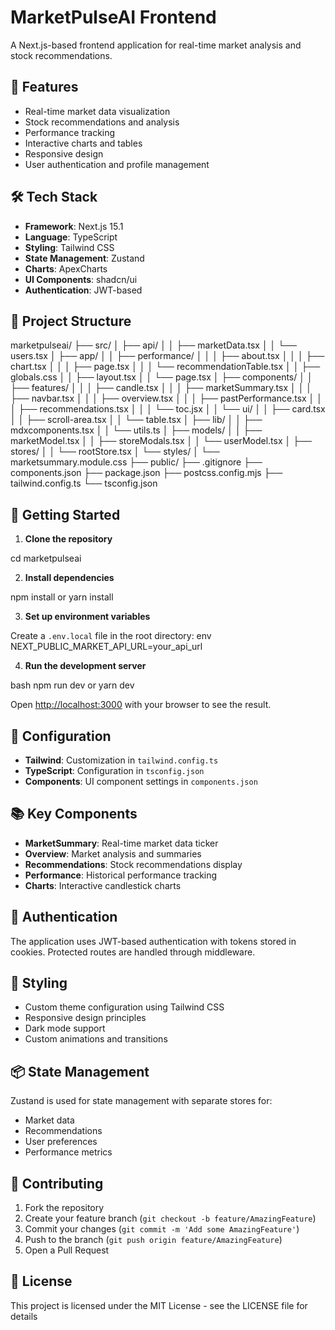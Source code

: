 # MarketPulseAI Frontend

A Next.js-based frontend application for real-time market analysis and stock recommendations.

## 🚀 Features

- Real-time market data visualization
- Stock recommendations and analysis
- Performance tracking
- Interactive charts and tables
- Responsive design
- User authentication and profile management

## 🛠️ Tech Stack

- **Framework**: Next.js 15.1
- **Language**: TypeScript
- **Styling**: Tailwind CSS
- **State Management**: Zustand
- **Charts**: ApexCharts
- **UI Components**: shadcn/ui
- **Authentication**: JWT-based

## 📁 Project Structure
marketpulseai/
├── src/
│ ├── api/
│ │ ├── marketData.tsx
│ │ └── users.tsx
│ ├── app/
│ │ ├── performance/
│ │ │ ├── about.tsx
│ │ │ ├── chart.tsx
│ │ │ ├── page.tsx
│ │ │ └── recommendationTable.tsx
│ │ ├── globals.css
│ │ ├── layout.tsx
│ │ └── page.tsx
│ ├── components/
│ │ ├── features/
│ │ │ ├── candle.tsx
│ │ │ ├── marketSummary.tsx
│ │ │ ├── navbar.tsx
│ │ │ ├── overview.tsx
│ │ │ ├── pastPerformance.tsx
│ │ │ ├── recommendations.tsx
│ │ │ └── toc.jsx
│ │ └── ui/
│ │ ├── card.tsx
│ │ ├── scroll-area.tsx
│ │ └── table.tsx
│ ├── lib/
│ │ ├── mdxcomponents.tsx
│ │ └── utils.ts
│ ├── models/
│ │ ├── marketModel.tsx
│ │ ├── storeModals.tsx
│ │ └── userModel.tsx
│ ├── stores/
│ │ └── rootStore.tsx
│ └── styles/
│ └── marketsummary.module.css
├── public/
├── .gitignore
├── components.json
├── package.json
├── postcss.config.mjs
├── tailwind.config.ts
└── tsconfig.json



## 🚦 Getting Started

1. **Clone the repository**

cd marketpulseai


2. **Install dependencies**

npm install
or
yarn install


3. **Set up environment variables**

Create a `.env.local` file in the root directory:
env
NEXT_PUBLIC_MARKET_API_URL=your_api_url


4. **Run the development server**

bash
npm run dev
or
yarn dev


Open [http://localhost:3000](http://localhost:3000) with your browser to see the result.

## 🔧 Configuration

- **Tailwind**: Customization in `tailwind.config.ts`
- **TypeScript**: Configuration in `tsconfig.json`
- **Components**: UI component settings in `components.json`

## 📚 Key Components

- **MarketSummary**: Real-time market data ticker
- **Overview**: Market analysis and summaries
- **Recommendations**: Stock recommendations display
- **Performance**: Historical performance tracking
- **Charts**: Interactive candlestick charts

## 🔐 Authentication

The application uses JWT-based authentication with tokens stored in cookies. Protected routes are handled through middleware.

## 🎨 Styling

- Custom theme configuration using Tailwind CSS
- Responsive design principles
- Dark mode support
- Custom animations and transitions

## 📦 State Management

Zustand is used for state management with separate stores for:
- Market data
- Recommendations
- User preferences
- Performance metrics

## 🤝 Contributing

1. Fork the repository
2. Create your feature branch (`git checkout -b feature/AmazingFeature`)
3. Commit your changes (`git commit -m 'Add some AmazingFeature'`)
4. Push to the branch (`git push origin feature/AmazingFeature`)
5. Open a Pull Request

## 📄 License

This project is licensed under the MIT License - see the LICENSE file for details